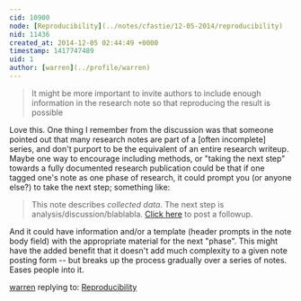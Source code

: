 ```yaml
---
cid: 10900
node: [Reproducibility](../notes/cfastie/12-05-2014/reproducibility)
nid: 11436
created_at: 2014-12-05 02:44:49 +0000
timestamp: 1417747489
uid: 1
author: [warren](../profile/warren)
---
```


> It might be more important to invite authors to include enough information in the research note so that reproducing the result is possible

Love this. One thing I remember from the discussion was that someone pointed out that many research notes are part of a [often incomplete] series, and don't purport to be the equivalent of an entire research writeup. Maybe one way to encourage including methods, or "taking the next step" towards a fully documented research publication could be that if one tagged one's note as one phase of research, it could prompt you (or anyone else?) to take the next step; something like:

> This note describes _collected data_. The next step is analysis/discussion/blablabla. <a href="">Click here</a> to post a followup. 

And it could have information and/or a template (header prompts in the note body field) with the appropriate material for the next "phase". This might have the added benefit that it doesn't add much complexity to a given note posting form -- but breaks up the process gradually over a series of notes. Eases people into it. 

[warren](../profile/warren) replying to: [Reproducibility](../notes/cfastie/12-05-2014/reproducibility)

